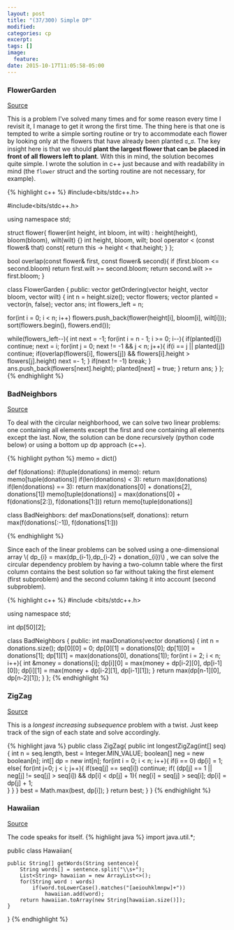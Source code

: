 ```yaml
---
layout: post
title: "(37/300) Simple DP"
modified:
categories: cp
excerpt:
tags: []
image:
  feature:
date: 2015-10-17T11:05:58-05:00
---
```


### FlowerGarden
[Source](http://community.topcoder.com/stat?c=problem_statement&pm=1918&rd=5006)

This is a problem I've solved many times and for some reason every time I revisit it, I manage to get it wrong the first time. The thing here is that one is tempted to write a simple sorting routine or try to accommodate each flower by looking only at the flowers that have already been planted  ಠ_ಠ. The key insight here is that we should **plant the largest flower that can be placed in front of all flowers left to plant**. With this in mind, the solution becomes quite simple.
I wrote the solution in c++ just because and with readability in mind (the `flower` struct and the sorting routine are not necessary, for example).

{% highlight c++ %}
#include<bits/stdc++.h>

#include<bits/stdc++.h>

using namespace std;

struct flower{
  flower(int height, int bloom, int wilt) : height(height), bloom(bloom), wilt(wilt) {}
  int height, bloom, wilt;
  bool operator < (const flower& that) const{
    return this -> height < that.height;
  }
};

bool overlap(const flower& first, const flower& second){
  if (first.bloom <= second.bloom)
  return first.wilt >= second.bloom;
  return second.wilt >= first.bloom;
}

class FlowerGarden {
public:
vector <int> getOrdering(vector <int> height, vector <int> bloom, vector <int> wilt) {
  int n = height.size();
  vector<flower> flowers;
  vector<bool> planted = vector<bool>(n, false);
  vector<int> ans;
  int flowers_left = n;

  for(int i = 0; i < n; i++)
      flowers.push_back(flower(height[i], bloom[i], wilt[i]));
  sort(flowers.begin(), flowers.end());

  while(flowers_left--){
    int next = -1;
    for(int i = n - 1; i >= 0; i--){
      if(planted[i])
        continue;
      next = i;
      for(int j = 0; next != -1 && j < n; j++){
        if(i == j || planted[j])
          continue;
        if(overlap(flowers[i], flowers[j]) && flowers[i].height > flowers[j].height)
          next =- 1;
      }
      if(next != -1)
        break;
    }
    ans.push_back(flowers[next].height);
    planted[next] = true;
  }
  return ans;
  }
};
{% endhighlight %}


### BadNeighbors
[Source](http://community.topcoder.com/tc?module=ProblemDetail&rd=5009&pm=2402)

To deal with the circular neighborhood, we can solve two linear problems: one containing all elements except the first and one containing all elements except the last. Now, the solution can be done recursively (python code below) or using a bottom up dp approach (c++).

{% highlight python %}
memo = dict()

def f(donations):
    if(tuple(donations) in memo):
        return memo[tuple(donations)]
    if(len(donations) < 3):
        return max(donations)
    if(len(donations) == 3):
        return max(donations[0] + donations[2], donations[1])
    memo[tuple(donations)] = max(donations[0] + f(donations[2:]), f(donations[1:]))
    return memo[tuple(donations)]

class BadNeighbors:
    def maxDonations(self, donations):
        return max(f(donations[:-1]), f(donations[1:]))

{% endhighlight %}

Since each of the linear problems can be solved using a one-dimensional array \\( dp\_{i} = max(dp\_{i-1},dp\_{i-2} + donation\_{i})\\) , we can solve the circular dependency problem by having a two-column table where the first column contains the best solution so far without taking the first element (first subproblem) and the second column taking it into account (second subproblem).

{% highlight c++ %}
#include <bits/stdc++.h>

using namespace std;

int dp[50][2];

class BadNeighbors {
public:
	int maxDonations(vector <int> donations) {
		int n = donations.size();
		dp[0][0] = 0;
		dp[0][1] = donations[0];
		dp[1][0] = donations[1];
		dp[1][1] = max(donations[0], donations[1]);
		for(int i = 2; i < n; i++){
			int &money = donations[i];
			dp[i][0] = max(money + dp[i-2][0], dp[i-1][0]);
			dp[i][1] = max(money + dp[i-2][1], dp[i-1][1]);
		}
		return max(dp[n-1][0], dp[n-2][1]);
	}
};
{% endhighlight %}

### ZigZag
[Source](http://community.topcoder.com/stat?c=problem_statement&pm=1259&rd=4493)

This is a *longest increasing subsequence* problem with a twist. Just keep track of the sign of each state and solve accordingly.

{% highlight java %}
public class ZigZag{
   public int longestZigZag(int[] seq){
    int n = seq.length, best = Integer.MIN_VALUE;
        boolean[] neg = new boolean[n];
        int[] dp = new int[n];
        for(int i = 0; i < n; i++){
          if(i == 0)
                dp[i] = 1;
            else{
                for(int j=0; j < i; j++){
                    if(seq[j] == seq[i])
                        continue;
                    if( (dp[j] == 1 || neg[j] != seq[j] > seq[i]) && dp[i] < dp[j] + 1){
                      neg[i] = seq[j] > seq[i];
                        dp[i] = dp[j] + 1;  
                    }
                }
            }
            best = Math.max(best, dp[i]);
        }
        return best;
  }
}
{% endhighlight %}

### Hawaiian
[Source](http://community.topcoder.com/stat?c=problem_statement&pm=2358&rd=5006)

The code speaks for itself.
{% highlight java %}
import java.util.*;

public class Hawaiian{

	public String[] getWords(String sentence){
		String words[] = sentence.split("\\s+");
		List<String> hawaiian = new ArrayList<>();
		for(String word : words)
			if(word.toLowerCase().matches("[aeiouhklmnpw]+"))
				hawaiian.add(word);
		return hawaiian.toArray(new String[hawaiian.size()]);
	}
}
{% endhighlight %}
